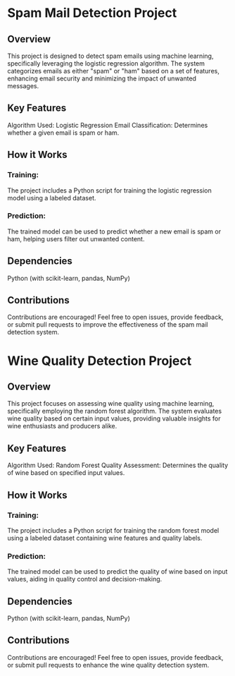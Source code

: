 # Spam Mail Detection Project

## Overview

This project is designed to detect spam emails using machine learning, specifically leveraging the logistic regression algorithm. The system categorizes emails as either "spam" or "ham" based on a set of features, enhancing email security and minimizing the impact of unwanted messages.

## Key Features

Algorithm Used: Logistic Regression
Email Classification: Determines whether a given email is spam or ham.

## How it Works
### Training:

The project includes a Python script for training the logistic regression model using a labeled dataset.

### Prediction:

The trained model can be used to predict whether a new email is spam or ham, helping users filter out unwanted content.

## Dependencies

Python (with scikit-learn, pandas, NumPy)

## Contributions

Contributions are encouraged! Feel free to open issues, provide feedback, or submit pull requests to improve the effectiveness of the spam mail detection system.


# Wine Quality Detection Project

## Overview

This project focuses on assessing wine quality using machine learning, specifically employing the random forest algorithm. The system evaluates wine quality based on certain input values, providing valuable insights for wine enthusiasts and producers alike.

## Key Features

Algorithm Used: Random Forest
Quality Assessment: Determines the quality of wine based on specified input values.

## How it Works

### Training:

The project includes a Python script for training the random forest model using a labeled dataset containing wine features and quality labels.

### Prediction:

The trained model can be used to predict the quality of wine based on input values, aiding in quality control and decision-making.

## Dependencies

Python (with scikit-learn, pandas, NumPy)

## Contributions

Contributions are encouraged! Feel free to open issues, provide feedback, or submit pull requests to enhance the wine quality detection system. 
